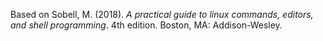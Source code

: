 Based on Sobell, M. (2018). _A practical guide to linux commands, editors, and shell programming_. 4th edition. Boston, MA: Addison-Wesley.